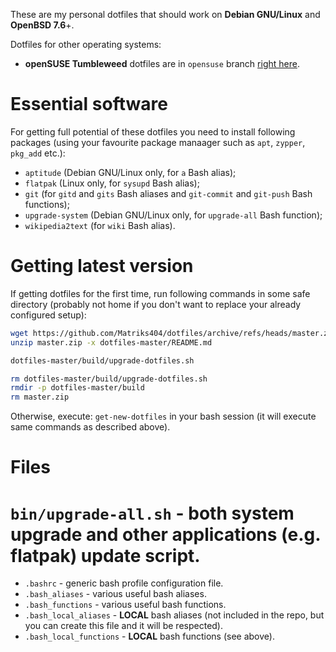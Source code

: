 These are my personal dotfiles that should work on **Debian GNU/Linux** and **OpenBSD 7.6**+.

Dotfiles for other operating systems:

* **openSUSE Tumbleweed** dotfiles are in `opensuse` branch [right here](https://github.com/Matriks404/dotfiles/tree/opensuse).

# Essential software

For getting full potential of these dotfiles you need to install following packages (using your favourite package manaager such as `apt`, `zypper`, `pkg_add` etc.):

* `aptitude` (Debian GNU/Linux only, for `a` Bash alias);
* `flatpak` (Linux only, for `sysupd` Bash alias);
* `git` (for `gitd` and `gits` Bash aliases and `git-commit` and `git-push` Bash functions);
* `upgrade-system` (Debian GNU/Linux only, for `upgrade-all` Bash function);
* `wikipedia2text` (for `wiki` Bash alias).

# Getting latest version

If getting dotfiles for the first time, run following commands in some safe directory (probably not home if you don't want to replace your already configured setup):

```bash
wget https://github.com/Matriks404/dotfiles/archive/refs/heads/master.zip
unzip master.zip -x dotfiles-master/README.md

dotfiles-master/build/upgrade-dotfiles.sh

rm dotfiles-master/build/upgrade-dotfiles.sh
rmdir -p dotfiles-master/build
rm master.zip
```

Otherwise, execute: `get-new-dotfiles` in your bash session (it will execute same commands as described above).

# Files

# `bin/upgrade-all.sh` - both system upgrade and other applications (e.g. flatpak) update script.
* `.bashrc` - generic bash profile configuration file.
* `.bash_aliases` - various useful bash aliases.
* `.bash_functions` - various useful bash functions.
* `.bash_local_aliases` - **LOCAL** bash aliases (not included in the repo, but you can create this file and it will be respected).
* `.bash_local_functions` - **LOCAL** bash functions (see above).
